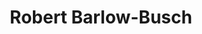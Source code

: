 ---
user: robert
title: Robert Barlow-Busch
position: VP User Experience／Google expert
company: Boltmade
featured: false
talk: keynote
---
